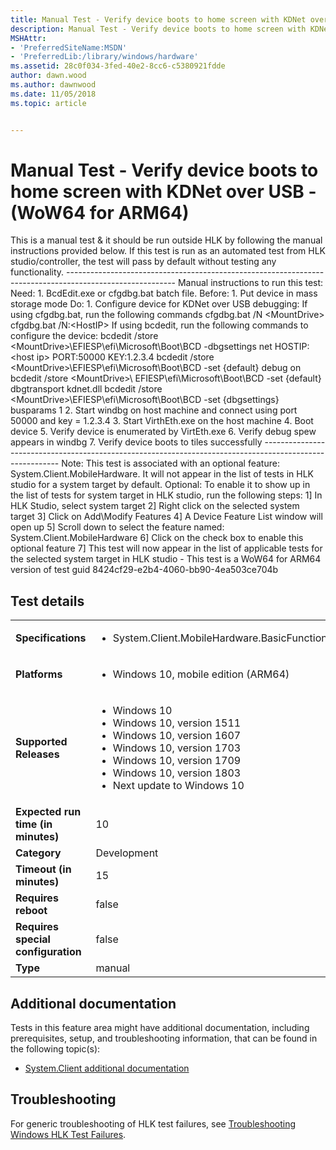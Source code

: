 ```yaml
---
title: Manual Test - Verify device boots to home screen with KDNet over USB - (WoW64 for ARM64)
description: Manual Test - Verify device boots to home screen with KDNet over USB - (WoW64 for ARM64)
MSHAttr:
- 'PreferredSiteName:MSDN'
- 'PreferredLib:/library/windows/hardware'
ms.assetid: 28c0f034-3fed-40e2-8cc6-c5380921fdde
author: dawn.wood
ms.author: dawnwood
ms.date: 11/05/2018
ms.topic: article


---
```


# <span id="p_hlk_test.ac55d3ba-d115-4eac-9010-c56bb9923908"></span>Manual Test - Verify device boots to home screen with KDNet over USB - (WoW64 for ARM64)


This is a manual test & it should be run outside HLK by following the manual instructions provided below. If this test is run as an automated test from HLK studio/controller, the test will pass by default without testing any functionality. --------------------------------------------------------------------------------------------------------- Manual instructions to run this test: Need: 1. BcdEdit.exe or cfgdbg.bat batch file. Before: 1. Put device in mass storage mode Do: 1. Configure device for KDNet over USB debugging: If using cfgdbg.bat, run the following commands cfgdbg.bat /N &lt;MountDrive&gt; cfgdbg.bat /N:&lt;HostIP&gt; If using bcdedit, run the following commands to configure the device: bcdedit /store &lt;MountDrive&gt;\\EFIESP\\efi\\Microsoft\\Boot\\BCD -dbgsettings net HOSTIP:&lt;host ip&gt; PORT:50000 KEY:1.2.3.4 bcdedit /store &lt;MountDrive&gt;\\EFIESP\\efi\\Microsoft\\Boot\\BCD -set {default} debug on bcdedit /store &lt;MountDrive&gt;\\ EFIESP\\efi\\Microsoft\\Boot\\BCD -set {default} dbgtransport kdnet.dll bcdedit /store &lt;MountDrive&gt;\\EFIESP\\efi\\Microsoft\\Boot\\BCD -set {dbgsettings} busparams 1 2. Start windbg on host machine and connect using port 50000 and key = 1.2.3.4 3. Start VirthEth.exe on the host machine 4. Boot device 5. Verify device is enumerated by VirtEth.exe 6. Verify debug spew appears in windbg 7. Verify device boots to tiles successfully --------------------------------------------------------------------------------------------------------- Note: This test is associated with an optional feature: System.Client.MobileHardware. It will not appear in the list of tests in HLK studio for a system target by default. Optional: To enable it to show up in the list of tests for system target in HLK studio, run the following steps: 1\] In HLK Studio, select system target 2\] Right click on the selected system target 3\] Click on Add\\Modify Features 4\] A Device Feature List window will open up 5\] Scroll down to select the feature named: System.Client.MobileHardware 6\] Click on the check box to enable this optional feature 7\] This test will now appear in the list of applicable tests for the selected system target in HLK studio - This test is a WoW64 for ARM64 version of test guid 8424cf29-e2b4-4060-bb90-4ea503ce704b

## Test details

|||
|---|---|
| **Specifications**  | <ul><li>System.Client.MobileHardware.BasicFunctionality</li></ul> |  
| **Platforms**   | <ul><li>Windows 10, mobile edition (ARM64)</li></ul> |
| **Supported Releases** | <ul><li>Windows 10</li><li>Windows 10, version 1511</li><li>Windows 10, version 1607</li><li>Windows 10, version 1703</li><li>Windows 10, version 1709</li><li>Windows 10, version 1803</li><li>Next update to Windows 10</li></ul> |
|**Expected run time (in minutes)**| 10 |
|**Category**| Development |
|**Timeout (in minutes)**| 15 |
|**Requires reboot**| false |
|**Requires special configuration**| false |
|**Type**| manual |



## <span id="Additional_documentation"></span><span id="additional_documentation"></span><span id="ADDITIONAL_DOCUMENTATION"></span>Additional documentation


Tests in this feature area might have additional documentation, including prerequisites, setup, and troubleshooting information, that can be found in the following topic(s):

-   [System.Client additional documentation](system-client-additional-documentation.md)

## <span id="Troubleshooting"></span><span id="troubleshooting"></span><span id="TROUBLESHOOTING"></span>Troubleshooting


For generic troubleshooting of HLK test failures, see [Troubleshooting Windows HLK Test Failures](../user/troubleshooting-windows-hlk-test-failures.md).










